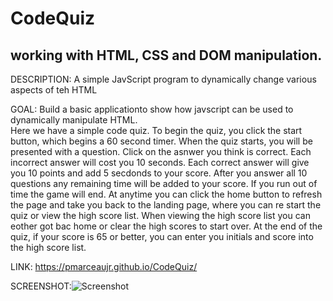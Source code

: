 # CodeQuiz

## working with HTML, CSS and DOM manipulation.

DESCRIPTION: A simple JavScript program to dynamically change various aspects of teh HTML

GOAL: Build a basic applicationto show how javscript can be used to dynamically manipulate HTML.  
Here we have a simple code quiz. To begin the quiz, you click the start button, which begins a 60 second timer. When the quiz starts, you will be presented with a question. Click on the asnwer you think is correct. Each incorrect answer will cost you 10 seconds. Each correct answer will give you 10 points and add 5 secdonds to your score. After you answer all 10 questions any remaining time will be added to your score. If you run out of time the game will end. At anytime you can click the home button to refresh the page and take you back to the landing page, where you can re start the quiz or view the high score list. When viewing the high score list you can eother got bac home or clear the high scores to start over. At the end of the quiz, if your score is 65 or better, you can enter you initials and score into the high score list.

LINK: https://pmarceaujr.github.io/CodeQuiz/

SCREENSHOT:![Screenshot](./images/codequiz.png)
